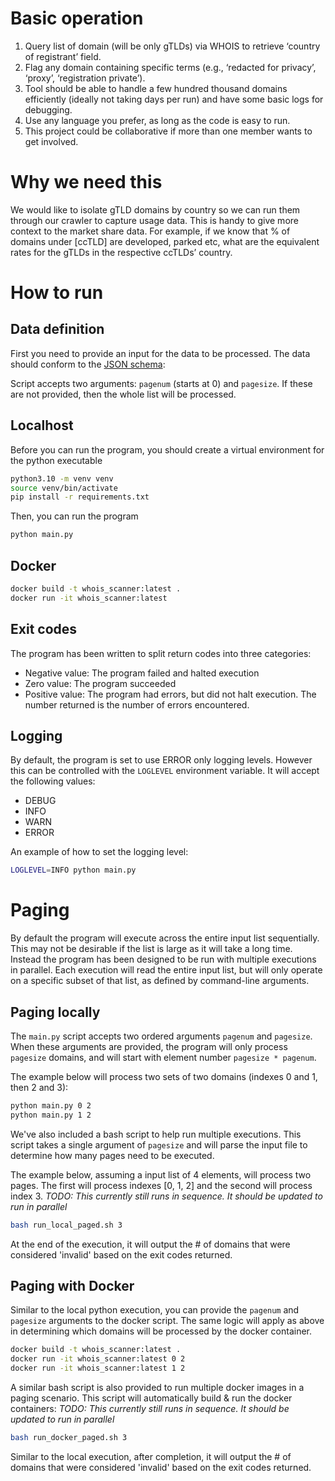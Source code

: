 # Basic operation
1. Query list of domain (will be only gTLDs) via WHOIS to retrieve ‘country of registrant’ field. 
1. Flag any domain containing specific terms (e.g., ‘redacted for privacy’, ‘proxy’, ‘registration private’).
1. Tool should be able to handle a few hundred thousand domains efficiently (ideally not taking days per run) and have some basic logs for debugging.
1. Use any language you prefer, as long as the code is easy to run.
1. This project could be collaborative if more than one member wants to get involved. 

# Why we need this
We would like to isolate gTLD domains by country so we can run them through our crawler to capture usage data.  This is handy to give more context to the market share data. For example, if we know that % of domains under [ccTLD] are developed, parked etc, what are the equivalent rates for the gTLDs in the respective ccTLDs’ country.

# How to run
## Data definition
First you need to provide an input for the data to be processed.
The data should conform to the [JSON schema](./input.schema.json):

Script accepts two arguments: `pagenum` (starts at 0) and `pagesize`. If these are not provided, then the whole list will be processed.

## Localhost
Before you can run the program, you should create a virtual environment for the python executable
```bash
python3.10 -m venv venv
source venv/bin/activate
pip install -r requirements.txt
```

Then, you can run the program
```bash
python main.py
```

## Docker
```bash
docker build -t whois_scanner:latest .
docker run -it whois_scanner:latest
```

## Exit codes
The program has been written to split return codes into three categories:
* Negative value: The program failed and halted execution
* Zero value: The program succeeded
* Positive value: The program had errors, but did not halt execution. The number returned is the number of errors encountered.

## Logging
By default, the program is set to use ERROR only logging levels. However this can be controlled with the `LOGLEVEL` environment variable. It will accept the following values:
* DEBUG
* INFO
* WARN
* ERROR

An example of how to set the logging level:
```bash
LOGLEVEL=INFO python main.py
```

# Paging
By default the program will execute across the entire input list sequentially. This may not be desirable if the list is large as it will take a long time. Instead the program has been designed to be run with multiple executions in parallel. Each execution will read the entire input list, but will only operate on a specific subset of that list, as defined by command-line arguments.

## Paging locally
The `main.py` script accepts two ordered arguments `pagenum` and `pagesize`. When these arguments are provided, the program will only process `pagesize` domains, and will start with element number `pagesize * pagenum`.

The example below will process two sets of two domains (indexes 0 and 1, then 2 and 3):
```bash
python main.py 0 2
python main.py 1 2
```

We've also included a bash script to help run multiple executions. This script takes a single argument of `pagesize` and will parse the input file to determine how many pages need to be executed.

The example below, assuming a input list of 4 elements, will process two pages. The first will process indexes [0, 1, 2] and the second will process index 3.
*TODO: This currently still runs in sequence. It should be updated to run in parallel*
```bash
bash run_local_paged.sh 3
```

At the end of the execution, it will output the # of domains that were considered 'invalid' based on the exit codes returned.

## Paging with Docker
Similar to the local python execution, you can provide the `pagenum` and `pagesize` arguments to the docker script. The same logic will apply as above in determining which domains will be processed by the docker container.

```bash
docker build -t whois_scanner:latest .
docker run -it whois_scanner:latest 0 2
docker run -it whois_scanner:latest 1 2
```

A similar bash script is also provided to run multiple docker images in a paging scenario. This script will automatically build & run the docker containers:
*TODO: This currently still runs in sequence. It should be updated to run in parallel*
```bash
bash run_docker_paged.sh 3
```

Similar to the local execution, after completion, it will output the # of domains that were considered 'invalid' based on the exit codes returned.

